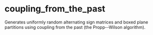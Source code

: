 # coupling_from_the_past
Generates uniformly random alternating sign matrices and boxed plane partitions using coupling from the past (the Propp--Wilson algorithm).
